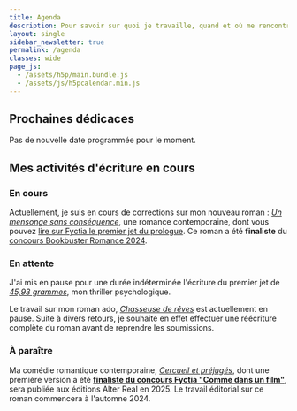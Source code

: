 ```yaml
---
title: Agenda
description: Pour savoir sur quoi je travaille, quand et où me rencontrer (événements, dédicaces...) Voici mon agenda !
layout: single
sidebar_newsletter: true
permalink: /agenda
classes: wide
page_js:
  - /assets/h5p/main.bundle.js
  - /assets/js/h5pcalendar.min.js
---
```


<div id="h5p-publications"></div>

## Prochaines dédicaces

Pas de nouvelle date programmée pour le moment.


## Mes activités d'écriture en cours

### En cours

Actuellement, je suis en cours de corrections sur mon nouveau roman&nbsp;: [*Un mensonge sans conséquence*](/publications/projets-en-cours/#un-mensonge-sans-conséquence), une romance contemporaine, dont vous pouvez <a href="https://www.fyctia.com/stories/et-que-refleurisse-son-sourire" target="_blank">lire sur Fyctia le premier jet du prologue</a>. Ce roman a été **finaliste** du <a href="https://www.instagram.com/p/C8O5XMRqK0P/?img_index=5" target="_blank">concours Bookbuster Romance 2024</a>.


### En attente

J'ai mis en pause pour une durée indéterminée l'écriture du premier jet de [*45,93&nbsp;grammes*](/publications/projets-en-cours/#4593grammes), mon thriller psychologique.

Le travail sur mon roman ado, [*Chasseuse de rêves*](/publications/projets-en-cours/#chasseuse-de-r%C3%AAves-titre-provisoire) est actuellement en pause. Suite à divers retours, je souhaite en effet effectuer une réécriture complète du roman avant de reprendre les soumissions.


### À paraître

Ma comédie romantique contemporaine, [*Cercueil et préjugés*](/publications/cercueil-et-prejuges), dont une première version a été <a href="https://www.fyctia.com/blog/articles/833" target="_blank">**finaliste du concours Fyctia "Comme dans un film"**</a>, sera publiée aux éditions Alter Real en 2025. Le travail éditorial sur ce roman commencera à l'automne 2024.